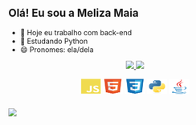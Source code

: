 ## Olá! Eu sou a Meliza Maia

- 🔭 Hoje eu trabalho com back-end
- 🌱 Estudando Python
- 😄 Pronomes: ela/dela

<div align="center">
  <a href="https://github.com/melizamaia">
    <img height="160em" src="https://github-readme-stats.vercel.app/api?username=melizamaia&show_icons=true&theme=dracula&include_all_commits=true&count_private=true"/>
    <img height="160em" src="https://github-readme-stats.vercel.app/api/top-langs/?username=melizamaia&layout=compact&langs_count=7&theme=dracula"/>
  </a>
</div>
<div style="display: inline_block; text-align: center;"><br>
  <img align="center" alt="Icon-JS" height="30" width="40" src="https://raw.githubusercontent.com/devicons/devicon/master/icons/javascript/javascript-plain.svg">
  <img align="center" alt="Icon-HTML" height="30" width="40" src="https://raw.githubusercontent.com/devicons/devicon/master/icons/html5/html5-original.svg">
  <img align="center" alt="Icon-CSS" height="30" width="40" src="https://raw.githubusercontent.com/devicons/devicon/master/icons/css3/css3-original.svg">
  <img align="center" alt="Icon-Python" height="30" width="40" src="https://raw.githubusercontent.com/devicons/devicon/master/icons/python/python-original.svg">
  <img align="center" alt="Icon-Java" height="30" width="40" src="https://github.com/devicons/devicon/blob/master/icons/java/java-original.svg">
</div>

##

<div>
  <a href="https://www.linkedin.com/in/melizamaia/" target="_blank"><img src="https://img.shields.io/badge/-LinkedIn-%230077B5?style=for-the-badge&logo=linkedin&logoColor=white" target="_blank"></a> 
</div>

